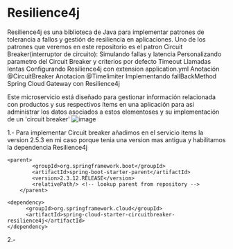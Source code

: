 # Resilience4j 
Resilience4j es una biblioteca de Java para implementar patrones de tolerancia a fallos y gestión de resiliencia en aplicaciones.
Uno de los patrones que veremos en este repositorio es el patron Circuit Breaker(interruptor de circuito):
Simulando fallas y latencia 
Personalizando parametro del Circuit Breaker y criterios por defecto
Timeout
Llamadas lentas
Configurando Resilience4j con extension application.yml
Anotación @CircuitBreaker
Anotacion @Timelimiter
Implementando fallBackMethod 
Spring Cloud Gateway con Resilience4j


Este microservicio está diseñado para gestionar información relacionada con productos y sus respectivos ítems en una aplicación para asi administrar los datos asociados a estos elementoses y su implementación de un 'circuit breaker'
![image](https://github.com/joanvasquez21/microservices-producto-items-circuitbreaker/assets/70104624/231c2d25-9372-4f01-9eab-f966b6cdfcfb)

1.- Para implementar Circuit breaker añadimos en el servicio items la version 2.5.3 en mi caso porque tenia una version mas antigua y habilitamos la dependencia Resilience4j
```
<parent>
		<groupId>org.springframework.boot</groupId>
		<artifactId>spring-boot-starter-parent</artifactId>
	    <version>2.3.12.RELEASE</version>
		<relativePath/> <!-- lookup parent from repository -->
	</parent>

<dependency> 
      <groupId>org.springframework.cloud</groupId> 
      <artifactId>spring-cloud-starter-circuitbreaker-resilience4j</artifactId> 
</dependency>
```
2.- 
